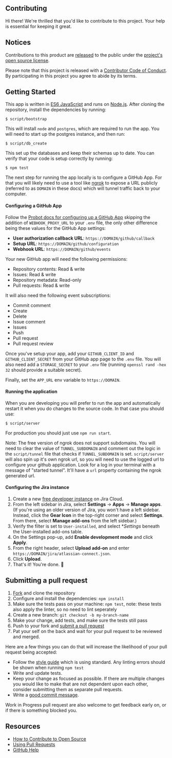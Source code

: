 ## Contributing

[code-of-conduct]: CODE_OF_CONDUCT.md
[fork]: /fork
[license]: LICENSE
[pr]: /compare

[configure-github-app]: https://probot.github.io/docs/development/#configuring-a-github-app
[jira-developer-instance]: https://developer.atlassian.com/platform/marketplace/getting-started/#free-developer-instances-to-build-and-test-your-app
[style]: https://standardjs.com/
[releases]: https://help.github.com/articles/github-terms-of-service/#6-contributions-under-repository-license

Hi there! We're thrilled that you'd like to contribute to this project. Your help is essential for keeping it great.

## Notices
Contributions to this product are [released][releases] to the public under the [project's open source license][license].

Please note that this project is released with a [Contributor Code of Conduct][code-of-conduct]. By participating in this project you agree to abide by its terms.

## Getting Started
This app is written in [ES6 JavaScript](https://nodejs.org/en/docs/es6/) and runs on [Node.js](https://nodejs.org/). After cloning the repository, install the dependencies by running:

```
$ script/bootstrap
```

This will install `node` and `postgres`, which are required to run the app. You will need to start up the postgres instance, and then run:

```
$ script/db_create
```

This set up the databases and keep their schemas up to date. You can verify that your code is setup correctly by running:

```
$ npm test
```

The next step for running the app locally is to configure a GitHub App. For that you will likely need to use a tool like [ngrok](https://ngrok.com) to expose a URL publicly (referred to as `DOMAIN` in these docs) which will tunnel traffic back to your computer.

#### Configuring a GitHub App

Follow the [Probot docs for configuring up a GitHub App][configure-github-app] skipping the addition of `WEBHOOK_PROXY_URL` to your `.env` file, the only other difference being these values for the GitHub App settings:

- **User authorization callback URL**: `https://DOMAIN/github/callback`
- **Setup URL**: `https://DOMAIN/github/configuration`
- **Webhook URL**: `https://DOMAIN/github/events`

Your new GitHub app will need the following permissions:

+ Repository contents: Read & write
+ Issues: Read & write
+ Repository metadata: Read-only
+ Pull requests: Read & write

It will also need the following event subscriptions:

+ Commit comment
+ Create
+ Delete
+ Issue comment
+ Issues
+ Push
+ Pull request
+ Pull request review

Once you've setup your app, add your `GITHUB_CLIENT_ID` and `GITHUB_CLIENT_SECRET` from your GitHub app page to the `.env` file. You will also need add a `STORAGE_SECRET` to your `.env` file (running `openssl rand -hex 32` should provide a suitable secret).

Finally, set the `APP_URL` env variable to `https://DOMAIN`.

#### Running the application

When you are developing you will prefer to run the app and automatically restart it when you do changes to the source code. In that case you should use:

```
$ script/server
```

For production you should just use `npm run start`.

Note: The free version of ngrok does not support subdomains. You will need to clear the value of `TUNNEL_SUBDOMAIN` and comment out the logic in the `script/tunnel` file that checks if `TUNNEL_SUBDOMAIN` is set. `script/server` will also spin up it's own ngrok url, so you will need to use the logged url to configure your github application. Look for a log in your terminal with a message of "started tunnel". It'll have a `url` property containing the ngrok generated url. 


#### Configuring the Jira instance

1. Create a new [free developer instance][jira-developer-instance] on Jira Cloud.
2. From the left sidebar in Jira, select **Settings** -> **Apps** -> **Manage apps**. (If you're using an older version of Jira, you won't have a left sidebar. Instead, click the **Gear Icon** in the top-right corner and select **Settings**. From there, select **Manage add-ons** from the left sidebar.)
3. Verify the filter is set to `User-installed`, and select **Settings* beneath the User-installed add-ons table.
4. On the Settings pop-up, add **Enable development mode** and click **Apply**.
5. From the right header, select **Upload add-on** and enter `https://DOMAIN/jira/atlassian-connect.json`.
6. Click **Upload**.
7. That's it! You're done. :tada:

## Submitting a pull request

1. [Fork][fork] and clone the repository
1. Configure and install the dependencies: `npm install`
1. Make sure the tests pass on your machine: `npm test`, note: these tests also apply the linter, so no need to lint seperately
1. Create a new branch: `git checkout -b my-branch-name`
1. Make your change, add tests, and make sure the tests still pass
1. Push to your fork and [submit a pull request][pr]
1. Pat your self on the back and wait for your pull request to be reviewed and merged.

Here are a few things you can do that will increase the likelihood of your pull request being accepted:

- Follow the [style guide][style] which is using standard. Any linting errors should be shown when running `npm test`
- Write and update tests.
- Keep your change as focused as possible. If there are multiple changes you would like to make that are not dependent upon each other, consider submitting them as separate pull requests.
- Write a [good commit message](http://tbaggery.com/2008/04/19/a-note-about-git-commit-messages.html).

Work in Progress pull request are also welcome to get feedback early on, or if there is something blocked you.

## Resources

- [How to Contribute to Open Source](https://opensource.guide/how-to-contribute/)
- [Using Pull Requests](https://help.github.com/articles/about-pull-requests/)
- [GitHub Help](https://help.github.com)

